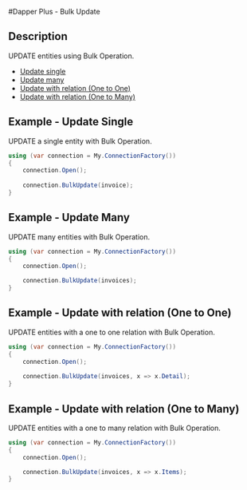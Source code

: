 #Dapper Plus - Bulk Update

## Description
UPDATE entities using Bulk Operation.

- [Update single](#example---update-single)
- [Update many](#example---update-many)
- [Update with relation (One to One)](#example---update-with-relation-one-to-one)
- [Update with relation (One to Many)](#example---update-with-relation-one-to-many)

## Example - Update Single
UPDATE a single entity with Bulk Operation.

```csharp
using (var connection = My.ConnectionFactory())
{
    connection.Open();
    
    connection.BulkUpdate(invoice);
}
```

## Example - Update Many
UPDATE many entities with Bulk Operation.

```csharp
using (var connection = My.ConnectionFactory())
{
    connection.Open();

    connection.BulkUpdate(invoices);
}
```

## Example - Update with relation (One to One)
UPDATE entities with a one to one relation with Bulk Operation.

```csharp
using (var connection = My.ConnectionFactory())
{
    connection.Open();
    
    connection.BulkUpdate(invoices, x => x.Detail);
}
```

## Example - Update with relation (One to Many)
UPDATE entities with a one to many relation with Bulk Operation.

```csharp
using (var connection = My.ConnectionFactory())
{
    connection.Open();

    connection.BulkUpdate(invoices, x => x.Items);
}
```
